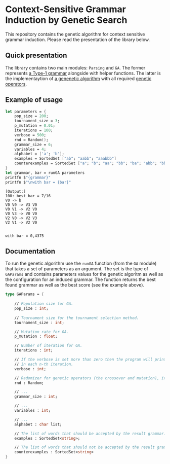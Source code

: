 # Context-Sensitive Grammar Induction by Genetic Search

This repository contains the genetic algorithm for context sensitive grammar induction. Please read the presentation of the library below.

## Quick presentation

The library contains two main modules: `Parsing` and `GA`. The former represents [a Type-1 grammar](https://en.wikipedia.org/wiki/Chomsky_hierarchy#Type-1_grammars) alongside with helper functions.
The latter is the implementaytion of [a genenetic algorithm](https://en.wikipedia.org/wiki/Genetic_algorithm) with all required [genetic operators](https://en.wikipedia.org/wiki/Genetic_algorithm#Genetic_operators).

## Example of usage

```fsharp
let parameters = {
    pop_size = 200;
    tournament_size = 3;
    p_mutation = 0.01;
    iterations = 100;
    verbose = 500;
    rnd = Random();
    grammar_size = 6;
    variables = 4;
    alphabet = ['a'; 'b'];
    examples = SortedSet ["ab"; "aabb"; "aaabbb"]
    counterexamples = SortedSet ["a"; "b"; "aa"; "bb"; "ba"; "abb"; "bba"; "abab"]
}
let grammar, bar = runGA parameters
printfn $"{grammar}"
printfn $"\nwith bar = {bar}"
```

```
[Output:]
100: best bar = 7/16
V0 -> b
V0 V0 -> V3 V0
V0 V1 -> V2 V0
V0 V3 -> V0 V0
V2 V0 -> V2 V3
V2 V1 -> V2 V0


with bar = 0,4375
```

## Documentation

To run the genetic algorithm use the `runGA` function (from the `GA` module) that takes a set of parameters as an argument. The set is the type of `GAParams` and contains parameters values for the genetic algoritm 
as well as the configuration for an induced grammar. The function returns the best found grammar as well as the best score (see the example above).

```fsharp
type GAParams = {
    
    // Population size for GA.
    pop_size : int;
    
    // Tournament size for the tournament selection method.
    tournament_size : int;

    // Mutation rate for GA.
    p_mutation : float;

    // Number of iteration for GA.
    iterations : int;

    // If the verbose is set more than zero then the program will print the best individual
    // in each n-th iteration.
    verbose : int;

    // Radomizer for genetic operators (the crossover and mutation), it must be the `Random` type.
    rnd : Random;

    // ...
    grammar_size : int;

    // ...
    variables : int;

    // ...
    alphabet : char list;

    // The list of words that should be accepted by the result grammar.
    examples : SortedSet<string>;

    // The list of words that should not be accepted by the result grammar.
    counterexamples : SortedSet<string>
}
```